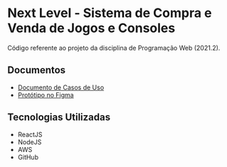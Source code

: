 # Next Level - Sistema de Compra e Venda de Jogos e Consoles
Código referente ao projeto da disciplina de Programação Web (2021.2).

## Documentos
- <a href="https://docs.google.com/document/d/1J29BUBS0KMMr8B_l7uMKgmap9MvcqaoIfd47ABJ_80w/edit?usp=sharing" target="_blank">Documento de Casos de Uso</a>
- <a href="https://www.figma.com/file/WqyIH96FxgFJoKSWgHScFM/Next-Level?node-id=110%3A116" target="_blank">Protótipo no Figma</a>

## Tecnologias Utilizadas
- ReactJS
- NodeJS
- AWS
- GitHub
